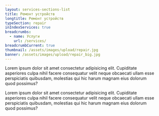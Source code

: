 ```yaml
---
layout: services-sections-list
title: Ремонт устройств
longtitle: Ремонт устройств
typeSection: repair
inIndexServices: true
breadcrumbs:
  - name: Услуги
    url: /services/
breadcrumbCurrent: true
thumbnail: /assets/images/upload/repair.jpg
banner: /assets/images/upload/repair_big.jpg
---
```

Lorem ipsum dolor sit amet consectetur adipisicing elit. Cupiditate asperiores culpa nihil facere consequatur velit neque obcaecati ullam esse perspiciatis quibusdam, molestias qui hic harum magnam eius dolorum quod possimus?

Lorem ipsum dolor sit amet consectetur adipisicing elit. Cupiditate asperiores culpa nihil facere consequatur velit neque obcaecati ullam esse perspiciatis quibusdam, molestias qui hic harum magnam eius dolorum quod possimus?